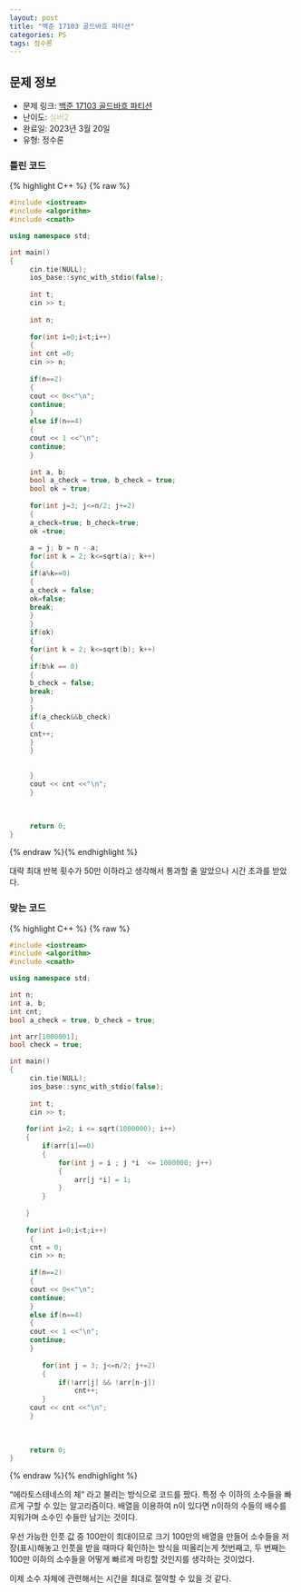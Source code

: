 ```yaml
---
layout: post
title: "백준 17103 골드바흐 파티션"
categories: PS
tags: 정수론
---
```


## 문제 정보
- 문제 링크: [백준 17103 골드바흐 파티션](https://www.acmicpc.net/problem/17103)
- 난이도: <span style="color:#B5C78A">실버2</span>
- 완료일: 2023년 3월 20일
- 유형: 정수론

### 틀린 코드

{% highlight C++ %} {% raw %}
```C++
#include <iostream>
#include <algorithm>
#include <cmath>

using namespace std;

int main()
{   
	 cin.tie(NULL);
	 ios_base::sync_with_stdio(false);
   
	 int t;
	 cin >> t;
	 
	 int n;
   
	 for(int i=0;i<t;i++)
	 {
	 int cnt =0;
	 cin >> n;
	 
	 if(n==2)
	 {
	 cout << 0<<"\n";
	 continue;
	 }
	 else if(n==4)
	 {
	 cout << 1 <<"\n";
	 continue;
	 }
	 
	 int a, b;
	 bool a_check = true, b_check = true;
	 bool ok = true;
	 
	 for(int j=3; j<=n/2; j+=2)
	 {
	 a_check=true; b_check=true;
	 ok =true;
	 
	 a = j; b = n - a;
	 for(int k = 2; k<=sqrt(a); k++)
	 {
	 if(a%k==0)
	 {
	 a_check = false;
	 ok=false;
	 break;
	 }
	 }
	 if(ok)
	 {
	 for(int k = 2; k<=sqrt(b); k++)
	 {
	 if(b%k == 0)
	 {
	 b_check = false;
	 break;
	 }
	 }
	 if(a_check&&b_check)
	 {
	 cnt++;
	 }
	 }
	 

	 }
	 cout << cnt <<"\n";
	 }
	 
   
	 
	 return 0;
}
```
{% endraw %}{% endhighlight %}

대략 최대 반복 횟수가 50만 이하라고 생각해서 통과할 줄 알았으나 시간 초과를 받았다.

### 맞는 코드

{% highlight C++ %} {% raw %}
```C++
#include <iostream>
#include <algorithm>
#include <cmath>

using namespace std;

int n;
int a, b;
int cnt;
bool a_check = true, b_check = true;

int arr[1000001];
bool check = true;

int main()
{   
	 cin.tie(NULL);
	 ios_base::sync_with_stdio(false);
   
	 int t;
	 cin >> t;
	
	for(int i=2; i <= sqrt(1000000); i++)
	{
		if(arr[i]==0)
		{
			for(int j = i ; j *i  <= 1000000; j++)
			{
				arr[j *i] = 1;
			}
		}
		
	}
		
	for(int i=0;i<t;i++)
	 {
	 cnt = 0;
	 cin >> n;
	 
	 if(n==2)
	 {
	 cout << 0<<"\n";
	 continue;
	 }
	 else if(n==4)
	 {
	 cout << 1 <<"\n";
	 continue;
	 }
	 
		for(int j = 3; j<=n/2; j+=2)
		{
			if(!arr[j] && !arr[n-j])
				cnt++;
		}		
	 cout << cnt <<"\n";
	 }
	 
   
	 
	 return 0;
}
```
{% endraw %}{% endhighlight %}

“에라토스테네스의 체” 라고 불리는 방식으로 코드를 짰다. 특정 수 이하의 소수들을 빠르게 구할 수 있는 알고리즘이다. 배열을 이용하여 n이 있다면 n이하의 수들의 배수를 지워가며 소수인 수들만 남기는 것이다. 

우선 가능한 인풋 값 중 100만이 최대이므로 크기 100만의 배열을 만들어 소수들을 저장(표시)해놓고 인풋을 받을 때마다 확인하는 방식을 떠올리는게 첫번째고, 두 번째는 100만 이하의 소수들을 어떻게 빠르게 마킹할 것인지를 생각하는 것이었다. 

이제 소수 자체에 관련해서는 시간을 최대로 절약할 수 있을 것 같다.
